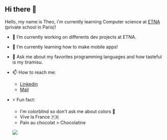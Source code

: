 ## Hi there 👋

Hello, my name is Theo, i'm currently learning Computer science at [ETNA](https://etna.io) (private school in Paris)!

- 🔭 I’m currently working on differents dev projects at ETNA.
  
- 🌱 I’m currently learning how to make mobile apps!
  
- 💬 Ask me about my favorites programming languages and how tasteful is my tiramisu.
  
- 📫 How to reach me:
  - [Linkedin](https://www.linkedin.com/in/theojqm/)
  - [Mail](tjacqu01@gmail.com)
    
- ⚡ Fun fact:
  - I'm colorblind so don't ask me about colors 🥲
  - Vive la France 🇫🇷
  -  Pain au chocolat > Chocolatine

 

  ![](https://github-readme-stats.vercel.app/api?username=TheoJQM&custom_title=%20My%20Github%27s%20Stats&theme=radical&show_icons=true)
